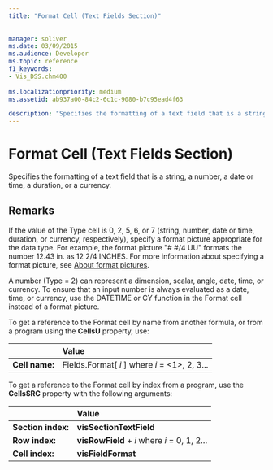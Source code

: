 ```yaml
---
title: "Format Cell (Text Fields Section)"
 
 
manager: soliver
ms.date: 03/09/2015
ms.audience: Developer
ms.topic: reference
f1_keywords:
- Vis_DSS.chm400
 
ms.localizationpriority: medium
ms.assetid: ab937a00-84c2-6c1c-9080-b7c95ead4f63

description: "Specifies the formatting of a text field that is a string, a number, a date or time, a duration, or a currency."
---
```


# Format Cell (Text Fields Section)

Specifies the formatting of a text field that is a string, a number, a date or time, a duration, or a currency.
  
## Remarks

If the value of the Type cell is 0, 2, 5, 6, or 7 (string, number, date or time, duration, or currency, respectively), specify a format picture appropriate for the data type. For example, the format picture "# #/4 UU" formats the number 12.43 in. as 12 2/4 INCHES. For more information about specifying a format picture, see [About format pictures](about-format-pictures.md).
  
A number (Type = 2) can represent a dimension, scalar, angle, date, time, or currency. To ensure that an input number is always evaluated as a date, time, or currency, use the DATETIME or CY function in the Format cell instead of a format picture.
  
To get a reference to the Format cell by name from another formula, or from a program using the **CellsU** property, use: 
  
||Value |
|:-----|:-----|
| **Cell name:**  <br/> | Fields.Format[  *i*  ]            where  *i*  = <1>, 2, 3... |
   
To get a reference to the Format cell by index from a program, use the **CellsSRC** property with the following arguments: 
  
||Value |
|:-----|:-----|
| **Section index:**  <br/> |**visSectionTextField** <br/> |
| **Row index:**  <br/> |**visRowField** +  *i*            where  *i*  = 0, 1, 2... |
| **Cell index:**  <br/> |**visFieldFormat** <br/> |
   

